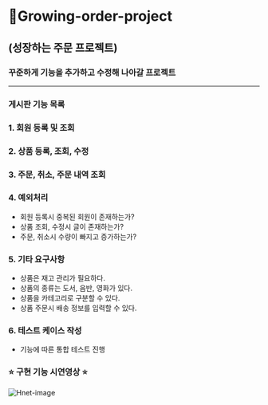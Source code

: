 # 🌳Growing-order-project
## (성장하는 주문 프로젝트)
### 꾸준하게 기능을 추가하고 수정해 나아갈 프로젝트
-----------------------------
### 게시판 기능 목록
### 1. 회원 등록 및 조회
### 2. 상품 등록, 조회, 수정
### 3. 주문, 취소, 주문 내역 조회
### 4. 예외처리
- 회원 등록시 중복된 회원이 존재하는가?
- 상품 조회, 수정시 글이 존재하는가?
- 주문, 취소시 수량이 빠지고 증가하는가?
### 5. 기타 요구사항
- 상품은 재고 관리가 필요하다.
- 상품의 종류는 도서, 음반, 영화가 있다.
- 상품을 카테고리로 구분할 수 있다.
- 상품 주문시 배송 정보를 입력할 수 있다.
### 6. 테스트 케이스 작성
- 기능에 따른 통합 테스트 진행

### ⭐ 구현 기능 시연영상 ⭐
![Hnet-image](https://user-images.githubusercontent.com/57753502/153383305-d38214b9-5539-4fb5-b8d9-f654bdc9b0df.gif)
